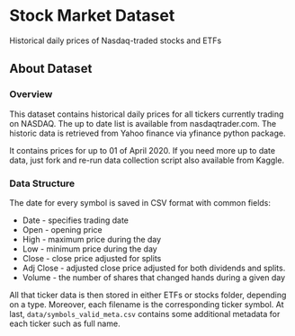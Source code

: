 # Stock Market Dataset

Historical daily prices of Nasdaq-traded stocks and ETFs

## About Dataset
### Overview
This dataset contains historical daily prices for all tickers currently trading on NASDAQ. The up to date list is available from nasdaqtrader.com. The historic data is retrieved from Yahoo finance via yfinance python package.

It contains prices for up to 01 of April 2020. If you need more up to date data, just fork and re-run data collection script also available from Kaggle.

### Data Structure
The date for every symbol is saved in CSV format with common fields:

- Date - specifies trading date
- Open - opening price
- High - maximum price during the day
- Low - minimum price during the day
- Close - close price adjusted for splits
- Adj Close - adjusted close price adjusted for both dividends and splits.
- Volume - the number of shares that changed hands during a given day

All that ticker data is then stored in either ETFs or stocks folder, depending on a type. Moreover, each filename is the corresponding ticker symbol. At last, `data/symbols_valid_meta.csv` contains some additional metadata for each ticker such as full name.
